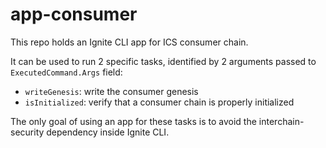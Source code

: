 # app-consumer

This repo holds an Ignite CLI app for ICS consumer chain.

It can be used to run 2 specific tasks, identified by 2 arguments passed to `ExecutedCommand.Args` field:
- `writeGenesis`: write the consumer genesis 
- `isInitialized`: verify that a consumer chain is properly initialized

The only goal of using an app for these tasks is to avoid the interchain-security dependency inside Ignite CLI.
